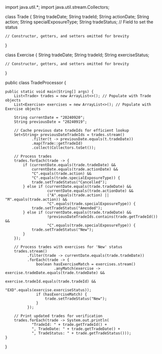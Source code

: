 import java.util.*;
import java.util.stream.Collectors;

class Trade {
    String tradeDate;
    String tradeId;
    String actionDate;
    String action;
    String specialExposureType;
    String tradeStatus; // Field to set the status

    // Constructor, getters, and setters omitted for brevity
}

class Exercise {
    String tradeDate;
    String tradeId;
    String exerciseStatus;

    // Constructor, getters, and setters omitted for brevity
}

public class TradeProcessor {

    public static void main(String[] args) {
        List<Trade> trades = new ArrayList<>(); // Populate with Trade objects
        List<Exercise> exercises = new ArrayList<>(); // Populate with Exercise objects

        String currentDate = "20240920";
        String previousDate = "20240919";

        // Cache previous date tradeIds for efficient lookup
        Set<String> previousDateTradeIds = trades.stream()
                .filter(t -> previousDate.equals(t.tradeDate))
                .map(Trade::getTradeId)
                .collect(Collectors.toSet());

        // Process trades
        trades.forEach(trade -> {
            if (currentDate.equals(trade.tradeDate) &&
                currentDate.equals(trade.actionDate) &&
                "C".equals(trade.action) &&
                "C".equals(trade.specialExposureType)) {
                trade.setTradeStatus("Cancelled");
            } else if (currentDate.equals(trade.tradeDate) &&
                       currentDate.equals(trade.actionDate) &&
                       ("A".equals(trade.action) || "M".equals(trade.action)) &&
                       "C".equals(trade.specialExposureType)) {
                trade.setTradeStatus("Amended");
            } else if (currentDate.equals(trade.tradeDate) &&
                       !previousDateTradeIds.contains(trade.getTradeId()) &&
                       "C".equals(trade.specialExposureType)) {
                trade.setTradeStatus("New");
            }
        });

        // Process trades with exercises for 'New' status
        trades.stream()
              .filter(trade -> currentDate.equals(trade.tradeDate))
              .forEach(trade -> {
                  boolean hasExerciseMatch = exercises.stream()
                          .anyMatch(exercise -> exercise.tradeDate.equals(trade.tradeDate) &&
                                                exercise.tradeId.equals(trade.tradeId) &&
                                                "EXD".equals(exercise.exerciseStatus));
                  if (hasExerciseMatch) {
                      trade.setTradeStatus("New");
                  }
              });

        // Print updated trades for verification
        trades.forEach(trade -> System.out.println(
                "TradeId: " + trade.getTradeId() +
                ", TradeDate: " + trade.getTradeDate() +
                ", TradeStatus: " + trade.getTradeStatus()));
    }
}
